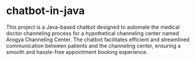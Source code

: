 # chatbot-in-java
This project is a Java-based chatbot designed to automate the medical doctor channeling process for a hypothetical channeling center named Arogya Channeling Center. The chatbot facilitates efficient and streamlined communication between patients and the channeling center, ensuring a smooth and hassle-free appointment booking experience.

